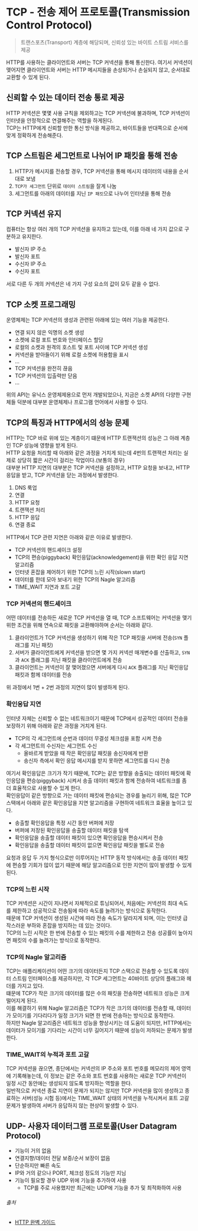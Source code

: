 # TCP - 전송 제어 프로토콜(Transmission Control Protocol)

> 트랜스포츠(Transport) 계층에 해당되며, 신뢰성 있는 바이트 스트림 서비스를 제공

HTTP를 사용하는 클라이언트와 서버는 TCP 커넥션을 통해 통신한다. 여기서 커넥션이 맺어지면 클라이언트와 서버는 HTTP 메시지들을 손상되거나 손실되지 않고, 순서대로 교환할 수 있게 된다.

## 신뢰할 수 있는 데이터 전송 통로 제공

HTTP 커넥션은 몇몇 사용 규칙을 제외하고는 TCP 커넥션에 불과하며, TCP 커넥션이 인터넷을 안정적으로 연결해주는 역할을 하게된다.  
TCP는 HTTP에게 신뢰할 만한 통신 방식을 제공하고, 바이트들을 반대쪽으로 순서에 맞게 정확하게 전송해준다.

## TCP 스트림은 세그먼트로 나뉘어 IP 패킷을 통해 전송

1. HTTP가 메시지를 전송할 경우, TCP 커넥션을 통해 메시지 데이터의 내용을 순서대로 보냄
2. `TCP가 세그먼트` 단위로 `데이터 스트림`을 잘게 나눔
3. 세그먼트를 아래의 데이터를 지닌 `IP 패킷`으로 나누어 인터넷을 통해 전송

## TCP 커넥션 유지

컴퓨터는 항상 여러 개의 TCP 커넥션을 유지하고 있는데, 이를 아래 네 가지 값으로 구분하고 유지한다.

- 발신자 IP 주소
- 발신자 포트
- 수신자 IP 주소
- 수신자 포트

서로 다른 두 개의 커넥션은 네 가지 구성 요소의 값이 모두 같을 수 없다.

## TCP 소켓 프로그래밍

운영체제는 TCP 커넥션의 생성과 관련된 아래에 있는 여러 기능을 제공한다.

- 연결 되지 않은 익명의 소켓 생성
- 소켓에 로컬 포트 번호와 인터페이스 할당
- 로컬의 소켓과 원격의 호스트 및 포트 사이에 TCP 커넥션 생성
- 커넥션을 받아들이기 위해 로컬 소켓에 허용함을 표시
- ...
- TCP 커넥션을 완전히 끊음
- TCP 커넥션의 입출력만 닫음
- ...

위의 API는 유닉스 운영체제용으로 먼저 개발되었으나, 지금은 소켓 API의 다양한 구현체들 덕분에 대부분 운영체제나 프로그램 언어에서 사용할 수 있다.

## TCP의 특징과 HTTP에서의 성능 문제

HTTP는 TCP 바로 위에 있는 계층이기 떄문에 HTTP 트랜잭션의 성능은 그 아래 계층인 TCP 성능에 영향을 받게 된다.  
HTTP 요청을 처리할 때 아래와 같은 과정을 거치게 되는데 4번의 트랜잭션 처리는 실제로 상당히 짧은 시간이 걸리는 작업이다.(보통의 경우)  
대부분 HTTP 지연의 대부분은 TCP 커넥션을 설정하고, HTTP 요청을 보내고, HTTP 응답을 받고, TCP 커넥션을 닫는 과정에서 발생한다.

1. DNS 룩업
2. 연결
3. HTTP 요청
4. 트랜잭션 처리
5. HTTP 응답
6. 연결 종료

HTTP에서 TCP 관련 지연은 아래와 같은 이유로 발생한다.

- TCP 커넥션의 핸드셰이크 설정
- TCP의 편승(piggyback) 확인응답(acknowledgement)을 위한 확인 응답 지연 알고리즘
- 인터넷 혼잡을 제어하기 위한 TCP의 느린 시작(slown start)
- 데이터를 한데 모아 보내기 위한 TCP의 Nagle 알고리즘
- TIME_WAIT 지연과 포트 고갈

### TCP 커넥션의 핸드셰이크

어떤 데이터를 전송하든 새로운 TCP 커넥션을 열 때, TCP 소프트웨어는 커넥션을 맺기 위한 조건을 위해 연속으로 패킷을 교환해야하며 순서는 아래와 같다.

1. 클라이언트가 TCP 커넥션을 생성하기 위해 작은 TCP 패킷을 서버에 전송(`SYN` 플래그를 지닌 패킷)
2. 서버가 클라이언트에게 커넥션을 받으면 몇 가지 커넥션 매개변수를 산출하고, `SYN`과 `ACK` 플래그를 지닌 패킷을 클라이언트에게 전송
3. 클라이언트는 커넥션이 잘 맺어졌으면 서버에게 다시 `ACK` 플래그를 지닌 확인응답 패킷과 함께 데이터를 전송

위 과정에서 1번 + 2번 과정의 지연이 많이 발생하게 된다.

### 확인응답 지연

인터넷 자체는 신뢰할 수 없는 네트워크이기 때문에 TCP에서 성공적인 데이터 전송을 보장하기 위해 아래와 같은 과정을 거치게 된다.

- TCP의 각 세그먼트에 순번과 데이터 무결성 체크섬을 포함 시켜 전송
- 각 세그먼트의 수신자는 세그먼트 수신
    - 올바르게 받았을 때 작은 확인응답 패킷을 송신자에게 반환
    - 송신자 측에서 확인 응답 메시지를 받지 못하면 세그먼트를 다시 전송

여기서 확인응답은 크기가 작기 때문에, TCP는 같은 방향을 송출되는 데이터 패킷에 확인응답을 편승(piggyback) 시켜서 송출 데이터 패킷과 함께 전송하여 네트워크를 좀 더 효율적으로 사용할 수 있게 한다.  
확인응답이 같은 방향으로 가는 데이터 패킷에 편승되는 경우를 늘리기 위해, 많은 TCP 스택에서 아래와 같은 확인응답을 지연 알고리즘을 구현하여 네트워크 효율을 높이고 있다.

- 송출할 확인응답을 특정 시간 동안 버퍼에 저장
- 버퍼에 저장된 확인응답을 송출할 데이터 패킷을 탐색
- 확인응답을 송출할 데이터 패킷이 있으면 확인응답을 편승시켜서 전송
- 확인응답을 송출할 데이터 패킷이 없으면 확인응답 패킷을 별도로 전송

요청과 응답 두 가지 형식으로만 이루어지는 HTTP 동작 방식에서는 송출 데이터 패킷에 편승할 기회가 많이 없기 때문에 해당 알고리즘으로 인한 지연이 많이 발생할 수 있게된다.

### TCP의 느린 시작

TCP 커넥션은 시간이 지나면서 자체적으로 튜닝되어서, 처음에는 커넥션의 최대 속도를 제한하고 성공적으로 전송됨에 따라 속도를 늘려가는 방식으로 동작한다.  
때문에 TCP 커넥션이 생성된 시간에 따라 전송 속도가 달라지게 되며, 이는 인터넷 급작스러운 부하와 혼잡을 방지하는 데 있는 것이다.  
TCP의 느린 시작은 한 번에 전송할 수 있는 패킷의 수를 제한하고 전송 성공률이 높아지면 패킷의 수를 늘려가는 방식으로 동작한다.

### TCP의 Nagle 알고리즘

TCP는 애플리케이션이 어떤 크기의 데이터든지 TCP 스택으로 전송할 수 있도록 데이터 스트림 인터페이스를 제공하지만, 각 TCP 세그먼트는 40바이트 상당의 플래그와 헤더를 가지고 있다.  
떄문에 TCP가 작은 크기의 데이터를 많은 수의 패킷을 전송하면 네트워크 성능은 크게 떨어지게 된다.  
이를 해결하기 위해 Nagle 알고리즘은 TCP가 작은 크기의 데이터를 전송할 때, 데이터가 모이기를 기다리다가 일정 크기가 되면 한 번에 전송하는 방식으로 동작한다.  
하지만 Nagle 알고리즘은 네트워크 성능을 향상시키는 데 도움이 되지만, HTTP에서는 데이터가 모이기를 기다리는 시간이 너무 길어지기 때문에 성능이 저하되는 문제가 발생한다.

### TIME_WAIT의 누적과 포트 고갈

TCP 커넥션을 끊으면, 종단에서는 커넥션의 IP 주소와 포트 번호를 메모리의 제어 영역에 기록해놓는데, 이 정보는 같은 주소와 포트 번호를 사용하는 새로운 TCP 커넥션이 일정 시간 동안에는 생성되지 않도록
방지하는 역할을 한다.  
일반적으로 커넥션 종료 지연이 문제가 되지는 않지만 TCP 커넥션을 많이 생성하고 종료하는 서버(성능 시험 등)에서는 TIME_WAIT 상태의 커넥션을 누적시켜서 포트 고갈 문제가 발생하여 서버가 응답하지 않는
현상이 발생할 수 있다.

## UDP- 사용자 데이터그램 프로토콜(User Datagram Protocol)

- 기능이 거의 없음
- 연결지향/데이터 전달 보증/순서 보장이 없음
- 단순하지만 빠른 속도
- IP와 거의 같으나 PORT, 체크섬 정도의 기능만 지님
- 기능이 필요할 경우 UDP 위에 기능을 추가하여 사용
    - TCP를 주로 사용했지만 최근에는 UDP에 기능을 추가 및 최적화하여 사용

###### 출처

- [HTTP 완벽 가이드](https://www.aladin.co.kr/shop/wproduct.aspx?ItemId=294437345)